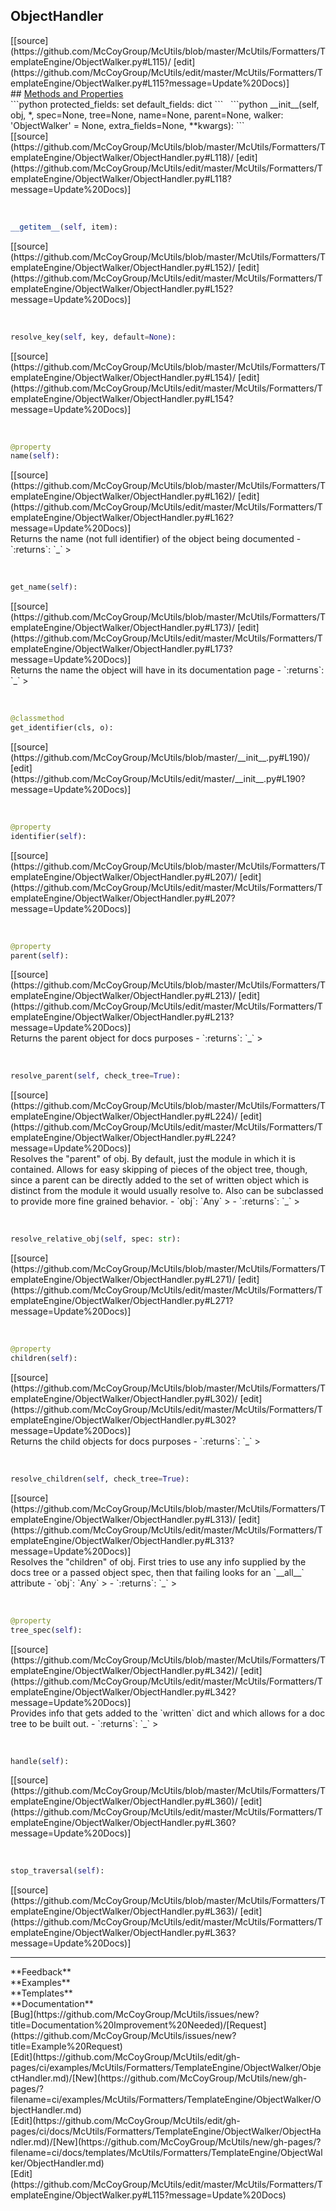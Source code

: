 ## <a id="McUtils.McUtils.Formatters.TemplateEngine.ObjectWalker.ObjectHandler">ObjectHandler</a> 

<div class="docs-source-link" markdown="1">
[[source](https://github.com/McCoyGroup/McUtils/blob/master/McUtils/Formatters/TemplateEngine/ObjectWalker.py#L115)/
[edit](https://github.com/McCoyGroup/McUtils/edit/master/McUtils/Formatters/TemplateEngine/ObjectWalker.py#L115?message=Update%20Docs)]
</div>









<div class="collapsible-section">
 <div class="collapsible-section collapsible-section-header" markdown="1">
## <a class="collapse-link" data-toggle="collapse" href="#methods" markdown="1"> Methods and Properties</a> <a class="float-right" data-toggle="collapse" href="#methods"><i class="fa fa-chevron-down"></i></a>
 </div>
 <div class="collapsible-section collapsible-section-body collapse show" id="methods" markdown="1">
 ```python
protected_fields: set
default_fields: dict
```
<a id="McUtils.McUtils.Formatters.TemplateEngine.ObjectWalker.ObjectHandler.__init__" class="docs-object-method">&nbsp;</a> 
```python
__init__(self, obj, *, spec=None, tree=None, name=None, parent=None, walker: 'ObjectWalker' = None, extra_fields=None, **kwargs): 
```
<div class="docs-source-link" markdown="1">
[[source](https://github.com/McCoyGroup/McUtils/blob/master/McUtils/Formatters/TemplateEngine/ObjectWalker/ObjectHandler.py#L118)/
[edit](https://github.com/McCoyGroup/McUtils/edit/master/McUtils/Formatters/TemplateEngine/ObjectWalker/ObjectHandler.py#L118?message=Update%20Docs)]
</div>


<a id="McUtils.McUtils.Formatters.TemplateEngine.ObjectWalker.ObjectHandler.__getitem__" class="docs-object-method">&nbsp;</a> 
```python
__getitem__(self, item): 
```
<div class="docs-source-link" markdown="1">
[[source](https://github.com/McCoyGroup/McUtils/blob/master/McUtils/Formatters/TemplateEngine/ObjectWalker/ObjectHandler.py#L152)/
[edit](https://github.com/McCoyGroup/McUtils/edit/master/McUtils/Formatters/TemplateEngine/ObjectWalker/ObjectHandler.py#L152?message=Update%20Docs)]
</div>


<a id="McUtils.McUtils.Formatters.TemplateEngine.ObjectWalker.ObjectHandler.resolve_key" class="docs-object-method">&nbsp;</a> 
```python
resolve_key(self, key, default=None): 
```
<div class="docs-source-link" markdown="1">
[[source](https://github.com/McCoyGroup/McUtils/blob/master/McUtils/Formatters/TemplateEngine/ObjectWalker/ObjectHandler.py#L154)/
[edit](https://github.com/McCoyGroup/McUtils/edit/master/McUtils/Formatters/TemplateEngine/ObjectWalker/ObjectHandler.py#L154?message=Update%20Docs)]
</div>


<a id="McUtils.McUtils.Formatters.TemplateEngine.ObjectWalker.ObjectHandler.name" class="docs-object-method">&nbsp;</a> 
```python
@property
name(self): 
```
<div class="docs-source-link" markdown="1">
[[source](https://github.com/McCoyGroup/McUtils/blob/master/McUtils/Formatters/TemplateEngine/ObjectWalker/ObjectHandler.py#L162)/
[edit](https://github.com/McCoyGroup/McUtils/edit/master/McUtils/Formatters/TemplateEngine/ObjectWalker/ObjectHandler.py#L162?message=Update%20Docs)]
</div>
Returns the name (not full identifier) of the object
being documented
  - `:returns`: `_`
    >


<a id="McUtils.McUtils.Formatters.TemplateEngine.ObjectWalker.ObjectHandler.get_name" class="docs-object-method">&nbsp;</a> 
```python
get_name(self): 
```
<div class="docs-source-link" markdown="1">
[[source](https://github.com/McCoyGroup/McUtils/blob/master/McUtils/Formatters/TemplateEngine/ObjectWalker/ObjectHandler.py#L173)/
[edit](https://github.com/McCoyGroup/McUtils/edit/master/McUtils/Formatters/TemplateEngine/ObjectWalker/ObjectHandler.py#L173?message=Update%20Docs)]
</div>
Returns the name the object will have in its documentation page
  - `:returns`: `_`
    >


<a id="McUtils.McUtils.Formatters.TemplateEngine.ObjectWalker.ObjectHandler.get_identifier" class="docs-object-method">&nbsp;</a> 
```python
@classmethod
get_identifier(cls, o): 
```
<div class="docs-source-link" markdown="1">
[[source](https://github.com/McCoyGroup/McUtils/blob/master/__init__.py#L190)/
[edit](https://github.com/McCoyGroup/McUtils/edit/master/__init__.py#L190?message=Update%20Docs)]
</div>


<a id="McUtils.McUtils.Formatters.TemplateEngine.ObjectWalker.ObjectHandler.identifier" class="docs-object-method">&nbsp;</a> 
```python
@property
identifier(self): 
```
<div class="docs-source-link" markdown="1">
[[source](https://github.com/McCoyGroup/McUtils/blob/master/McUtils/Formatters/TemplateEngine/ObjectWalker/ObjectHandler.py#L207)/
[edit](https://github.com/McCoyGroup/McUtils/edit/master/McUtils/Formatters/TemplateEngine/ObjectWalker/ObjectHandler.py#L207?message=Update%20Docs)]
</div>


<a id="McUtils.McUtils.Formatters.TemplateEngine.ObjectWalker.ObjectHandler.parent" class="docs-object-method">&nbsp;</a> 
```python
@property
parent(self): 
```
<div class="docs-source-link" markdown="1">
[[source](https://github.com/McCoyGroup/McUtils/blob/master/McUtils/Formatters/TemplateEngine/ObjectWalker/ObjectHandler.py#L213)/
[edit](https://github.com/McCoyGroup/McUtils/edit/master/McUtils/Formatters/TemplateEngine/ObjectWalker/ObjectHandler.py#L213?message=Update%20Docs)]
</div>
Returns the parent object for docs purposes
  - `:returns`: `_`
    >


<a id="McUtils.McUtils.Formatters.TemplateEngine.ObjectWalker.ObjectHandler.resolve_parent" class="docs-object-method">&nbsp;</a> 
```python
resolve_parent(self, check_tree=True): 
```
<div class="docs-source-link" markdown="1">
[[source](https://github.com/McCoyGroup/McUtils/blob/master/McUtils/Formatters/TemplateEngine/ObjectWalker/ObjectHandler.py#L224)/
[edit](https://github.com/McCoyGroup/McUtils/edit/master/McUtils/Formatters/TemplateEngine/ObjectWalker/ObjectHandler.py#L224?message=Update%20Docs)]
</div>
Resolves the "parent" of obj.
By default, just the module in which it is contained.
Allows for easy skipping of pieces of the object tree,
though, since a parent can be directly added to the set of
written object which is distinct from the module it would
usually resolve to.
Also can be subclassed to provide more fine grained behavior.
  - `obj`: `Any`
    > 
  - `:returns`: `_`
    >


<a id="McUtils.McUtils.Formatters.TemplateEngine.ObjectWalker.ObjectHandler.resolve_relative_obj" class="docs-object-method">&nbsp;</a> 
```python
resolve_relative_obj(self, spec: str): 
```
<div class="docs-source-link" markdown="1">
[[source](https://github.com/McCoyGroup/McUtils/blob/master/McUtils/Formatters/TemplateEngine/ObjectWalker/ObjectHandler.py#L271)/
[edit](https://github.com/McCoyGroup/McUtils/edit/master/McUtils/Formatters/TemplateEngine/ObjectWalker/ObjectHandler.py#L271?message=Update%20Docs)]
</div>


<a id="McUtils.McUtils.Formatters.TemplateEngine.ObjectWalker.ObjectHandler.children" class="docs-object-method">&nbsp;</a> 
```python
@property
children(self): 
```
<div class="docs-source-link" markdown="1">
[[source](https://github.com/McCoyGroup/McUtils/blob/master/McUtils/Formatters/TemplateEngine/ObjectWalker/ObjectHandler.py#L302)/
[edit](https://github.com/McCoyGroup/McUtils/edit/master/McUtils/Formatters/TemplateEngine/ObjectWalker/ObjectHandler.py#L302?message=Update%20Docs)]
</div>
Returns the child objects for docs purposes
  - `:returns`: `_`
    >


<a id="McUtils.McUtils.Formatters.TemplateEngine.ObjectWalker.ObjectHandler.resolve_children" class="docs-object-method">&nbsp;</a> 
```python
resolve_children(self, check_tree=True): 
```
<div class="docs-source-link" markdown="1">
[[source](https://github.com/McCoyGroup/McUtils/blob/master/McUtils/Formatters/TemplateEngine/ObjectWalker/ObjectHandler.py#L313)/
[edit](https://github.com/McCoyGroup/McUtils/edit/master/McUtils/Formatters/TemplateEngine/ObjectWalker/ObjectHandler.py#L313?message=Update%20Docs)]
</div>
Resolves the "children" of obj.
First tries to use any info supplied by the docs tree
or a passed object spec, then that failing looks for an
`__all__` attribute
  - `obj`: `Any`
    > 
  - `:returns`: `_`
    >


<a id="McUtils.McUtils.Formatters.TemplateEngine.ObjectWalker.ObjectHandler.tree_spec" class="docs-object-method">&nbsp;</a> 
```python
@property
tree_spec(self): 
```
<div class="docs-source-link" markdown="1">
[[source](https://github.com/McCoyGroup/McUtils/blob/master/McUtils/Formatters/TemplateEngine/ObjectWalker/ObjectHandler.py#L342)/
[edit](https://github.com/McCoyGroup/McUtils/edit/master/McUtils/Formatters/TemplateEngine/ObjectWalker/ObjectHandler.py#L342?message=Update%20Docs)]
</div>
Provides info that gets added to the `written` dict and which allows
for a doc tree to be built out.
  - `:returns`: `_`
    >


<a id="McUtils.McUtils.Formatters.TemplateEngine.ObjectWalker.ObjectHandler.handle" class="docs-object-method">&nbsp;</a> 
```python
handle(self): 
```
<div class="docs-source-link" markdown="1">
[[source](https://github.com/McCoyGroup/McUtils/blob/master/McUtils/Formatters/TemplateEngine/ObjectWalker/ObjectHandler.py#L360)/
[edit](https://github.com/McCoyGroup/McUtils/edit/master/McUtils/Formatters/TemplateEngine/ObjectWalker/ObjectHandler.py#L360?message=Update%20Docs)]
</div>


<a id="McUtils.McUtils.Formatters.TemplateEngine.ObjectWalker.ObjectHandler.stop_traversal" class="docs-object-method">&nbsp;</a> 
```python
stop_traversal(self): 
```
<div class="docs-source-link" markdown="1">
[[source](https://github.com/McCoyGroup/McUtils/blob/master/McUtils/Formatters/TemplateEngine/ObjectWalker/ObjectHandler.py#L363)/
[edit](https://github.com/McCoyGroup/McUtils/edit/master/McUtils/Formatters/TemplateEngine/ObjectWalker/ObjectHandler.py#L363?message=Update%20Docs)]
</div>
 </div>
</div>












---


<div markdown="1" class="text-secondary">
<div class="container">
  <div class="row">
   <div class="col" markdown="1">
**Feedback**   
</div>
   <div class="col" markdown="1">
**Examples**   
</div>
   <div class="col" markdown="1">
**Templates**   
</div>
   <div class="col" markdown="1">
**Documentation**   
</div>
   <div class="col" markdown="1">
   
</div>
   <div class="col" markdown="1">
   
</div>
   <div class="col" markdown="1">
   
</div>
</div>
  <div class="row">
   <div class="col" markdown="1">
[Bug](https://github.com/McCoyGroup/McUtils/issues/new?title=Documentation%20Improvement%20Needed)/[Request](https://github.com/McCoyGroup/McUtils/issues/new?title=Example%20Request)   
</div>
   <div class="col" markdown="1">
[Edit](https://github.com/McCoyGroup/McUtils/edit/gh-pages/ci/examples/McUtils/Formatters/TemplateEngine/ObjectWalker/ObjectHandler.md)/[New](https://github.com/McCoyGroup/McUtils/new/gh-pages/?filename=ci/examples/McUtils/Formatters/TemplateEngine/ObjectWalker/ObjectHandler.md)   
</div>
   <div class="col" markdown="1">
[Edit](https://github.com/McCoyGroup/McUtils/edit/gh-pages/ci/docs/McUtils/Formatters/TemplateEngine/ObjectWalker/ObjectHandler.md)/[New](https://github.com/McCoyGroup/McUtils/new/gh-pages/?filename=ci/docs/templates/McUtils/Formatters/TemplateEngine/ObjectWalker/ObjectHandler.md)   
</div>
   <div class="col" markdown="1">
[Edit](https://github.com/McCoyGroup/McUtils/edit/master/McUtils/Formatters/TemplateEngine/ObjectWalker.py#L115?message=Update%20Docs)   
</div>
   <div class="col" markdown="1">
   
</div>
   <div class="col" markdown="1">
   
</div>
   <div class="col" markdown="1">
   
</div>
</div>
</div>
</div>